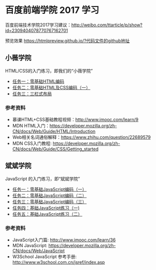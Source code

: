 # 百度前端学院 2017 学习

百度前端技术学院2017学习建议：http://weibo.com/ttarticle/p/show?id=2309404078770767162701

预览效果 https://htmlpreview.github.io/?代码文件的github地址

## 小薇学院

HTML/CSS的入门练习，即我们的“小薇学院”

- [任务一：零基础HTML编码](/xiaowei/task1/task1.html)
- [任务二：零基础HTML及CSS编码（一）](/xiaowei/task2/task2.html)
- [任务三：三栏式布局](/xiaowei/task3/task3.html)


### 参考资料

- 慕课HTML+CSS基础教程视频：http://www.imooc.com/learn/9
- MDN HTML入门：https://developer.mozilla.org/zh-CN/docs/Web/Guide/HTML/Introduction
- Web相关名词通俗解释：https://www.zhihu.com/question/22689579
- MDN CSS入门教程: https://developer.mozilla.org/zh-CN/docs/Web/Guide/CSS/Getting_started


## 斌斌学院

JavaScript 的入门练习，即“斌斌学院”

- [任务一：零基础JavaScript编码（一）](/binbin/task1/task1.html)
- [任务二：零基础JavaScript编码（二）](/binbin/task2/task2.html)
- [任务三：零基础JavaScript编码（三）](/binbin/task3/task3.html)
- [任务四：基础JavaScript练习（一)](/binbin/task4/task4.html)
- [任务五：基础JavaScript练习（二）](/binbin/task5/task5.html)


### 参考资料

- JavaScript入门篇: http://www.imooc.com/learn/36
- MDN JavaScript: https://developer.mozilla.org/zh-CN/docs/Web/JavaScript
- W3School JavaScript 参考手册: http://www.w3school.com.cn/jsref/index.asp

